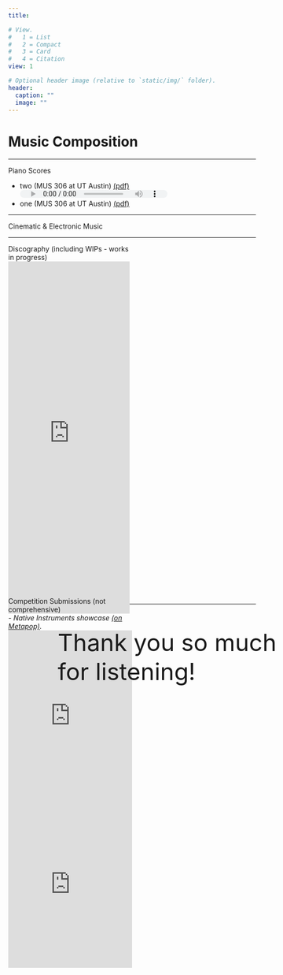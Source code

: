 ```yaml
---
title: 

# View.
#   1 = List
#   2 = Compact
#   3 = Card
#   4 = Citation
view: 1

# Optional header image (relative to `static/img/` folder).
header:
  caption: ""
  image: ""
---
```

<script defer src="../../js/scrollMain.js"></script>
<h1>Music Composition</h1>
<hr/>
<div class="music">
<div class="piano text bold">
Piano Scores

 - <sty class="sty">two</sty> <note class="notet">(MUS 306 at UT Austin)</note> <a href="https://github.com/akhilsadam/musical-scores/blob/main/02/02_Composition.pdf">(pdf)</a> <audio loading="lazy" controls style="width:300px;height:16px;" src="https://github.com/akhilsadam/musical-scores/blob/main/02/piano2.mp3?raw=true">Your browser does not support audio embeds.</audio>
 - <sty class="sty">one</sty> <note class="notet">(MUS 306 at UT Austin)</note> <a href="https://github.com/akhilsadam/musical-scores/blob/main/01/01_Composition.pdf">(pdf)</a>
</div>
<hr/>
<div class="cine text bold">
Cinematic & Electronic Music 
</div>
<hr/>
<div class="cine blur" style="height:715px;margin-bottom:10px;">
  <div class="halign" style="width:49%;height:100%;">
<div class="text bold exclusionf">Discography (including WIPs - works in progress)</div>
    <iframe loading="lazy" id="scplayer2" width="100%" height="100%" scrolling="yes" frameborder="no" allow="autoplay" src="https://w.soundcloud.com/player/?url=https%3A//api.soundcloud.com/users/364822211&amp;color=%23ff0000&amp;auto_play=false&amp;hide_related=false&amp;show_comments=true&amp;show_user=true&amp;show_reposts=false&amp;show_teaser=true"></iframe>
  </div>
  <div class="halign" style="width:50%;">
<div class="text bold exclusionf">Competition Submissions (not comprehensive)</div>
    <div>
      <i class="text bold exclusionf">- Native Instruments showcase <a href="https://metapop.com/a132lw">(on Metapop)</a>.</i>
      <iframe loading="lazy" class="valign rhalign" width="100%" height="365"src="https://www.youtube.com/embed/XjHCxKRI-eU" frameborder="0" allow="accelerometer; autoplay; clipboard-write; encrypted-media; gyroscope; picture-in-picture" allowfullscreen></iframe>
      <iframe loading="lazy" id="scplayer1" class="valign rhalign"  width="100%" height="320" scrolling="no" frameborder="no" allow="autoplay" src="https://w.soundcloud.com/player/?url=https%3A//api.soundcloud.com/playlists/957026233&amp;color=%23ff0000&amp;auto_play=false&amp;hide_related=false&amp;show_comments=true&amp;show_user=true&amp;show_reposts=false&amp;show_teaser=true"></iframe>
    </div>
  </div>
</div>
</div>
<hr/>
<p class="text uhc" style="position:relative; left: 20%; width: 100%;font-size:xxx-large;">Thank you so much for listening!</p>
</div>